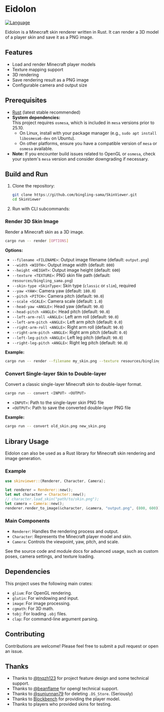 # Eidolon

[![Language](https://img.shields.io/badge/language-Rust-orange.svg)](https://www.rust-lang.org/)

Eidolon is a Minecraft skin renderer written in Rust. It can render a 3D model of a player skin and save it as a PNG image.

## Features

- Load and render Minecraft player models
- Texture mapping support
- 3D rendering
- Save rendering result as a PNG image
- Configurable camera and output size

## Prerequisites

- [Rust](https://www.rust-lang.org/tools/install) (latest stable recommended)
- **System dependencies:**  
	This project requires `osmesa`, which is included in `mesa` versions prior to 25.10.  
	- On Linux, install with your package manager (e.g., `sudo apt install libosmesa6-dev` on Ubuntu).
	- On other platforms, ensure you have a compatible version of `mesa` or `osmesa` available.
- **Note:** If you encounter build issues related to OpenGL or `osmesa`, check your system's `mesa` version and consider downgrading if necessary.

## Build and Run

1. Clone the repository:
    ```bash
    git clone https://github.com/bingling-sama/SkinViewer.git
    cd SkinViewer
    ```

2. Run with CLI subcommands:

### Render 3D Skin Image

Render a Minecraft skin as a 3D image.

```bash
cargo run -- render [OPTIONS]
```

**Options:**
- `--filename <FILENAME>`: Output image filename (default: `output.png`)
- `--width <WIDTH>`: Output image width (default: `800`)
- `--height <HEIGHT>`: Output image height (default: `600`)
- `--texture <TEXTURE>`: PNG skin file path (default: `resources/bingling_sama.png`)
- `--skin-type <SkinType>`: Skin type (`classic` or `slim`), required
- `--yaw <YAW>`: Camera yaw (default: `180.0`)
- `--pitch <PITCH>`: Camera pitch (default: `90.0`)
- `--scale <SCALE>`: Camera scale (default: `1.0`)
- `--head-yaw <ANGLE>`: Head yaw (default: `90.0`)
- `--head-pitch <ANGLE>`: Head pitch (default: `90.0`)
- `--left-arm-roll <ANGLE>`: Left arm roll (default: `90.0`)
- `--left-arm-pitch <ANGLE>`: Left arm pitch (default: `0.0`)
- `--right-arm-roll <ANGLE>`: Right arm roll (default: `90.0`)
- `--right-arm-pitch <ANGLE>`: Right arm pitch (default: `0.0`)
- `--left-leg-pitch <ANGLE>`: Left leg pitch (default: `90.0`)
- `--right-leg-pitch <ANGLE>`: Right leg pitch (default: `90.0`)

**Example:**
```bash
cargo run -- render --filename my_skin.png --texture resources/bingling_sama.png --skin-type Steve --width 1024 --height 768 --yaw 180 --pitch 90 --scale 1.2
```

### Convert Single-layer Skin to Double-layer

Convert a classic single-layer Minecraft skin to double-layer format.

```bash
cargo run -- convert <INPUT> <OUTPUT>
```
- `<INPUT>`: Path to the single-layer skin PNG file
- `<OUTPUT>`: Path to save the converted double-layer PNG file

**Example:**
```bash
cargo run -- convert old_skin.png new_skin.png
```

## Library Usage

Eidolon can also be used as a Rust library for Minecraft skin rendering and image generation.

### Example

```rust
use skinviewer::{Renderer, Character, Camera};

let renderer = Renderer::new();
let mut character = Character::new();
// character.load_skin("path/to/skin.png");
let camera = Camera::new();
renderer.render_to_image(&character, &camera, "output.png", (800, 600));
```

### Main Components

- `Renderer`: Handles the rendering process and output.
- `Character`: Represents the Minecraft player model and skin.
- `Camera`: Controls the viewpoint, yaw, pitch, and scale.

See the source code and module docs for advanced usage, such as custom poses, camera settings, and texture loading.

## Dependencies

This project uses the following main crates:

- `glium`: For OpenGL rendering.
- `glutin`: For windowing and input.
- `image`: For image processing.
- `cgmath`: For 3D math.
- `tobj`: For loading `.obj` files.
- `clap`: For command-line argument parsing.

## Contributing

Contributions are welcome! Please feel free to submit a pull request or open an issue.

## Thanks

- Thanks to [@tnqzh123](https://github.com/tnqzh123) for project feature design and some technical support.
- Thanks to [@beanflame](https://github.com/beanflame) for opengl technical support.
- Thanks to [@sunjunnan79](https://github.com/sunjunnan79) for deleting `.DS_Store`. (Seriously)
- Thanks to [Blockbench](https://www.blockbench.net/) for providing the player model.
- Thanks to players who provided skins for testing.
